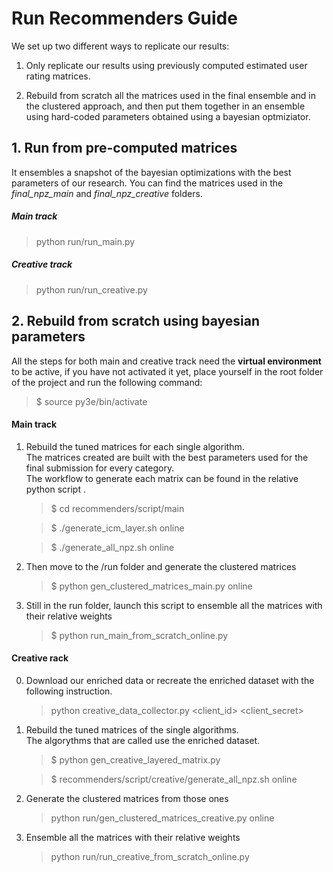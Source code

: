 # Run Recommenders Guide

We set up two different ways to replicate our results:

  1. Only replicate our results using previously computed estimated user rating matrices. 
  
  2. Rebuild from scratch all the matrices used in the final ensemble and in the clustered approach, and then put them together in an ensemble using hard-coded parameters obtained using a bayesian optmiziator.
  
 
## 1. Run from pre-computed matrices
It ensembles a snapshot of the bayesian optimizations with the best parameters of our research.
You can find the matrices used in the *final_npz_main* and *final_npz_creative* folders. 
 
##### Main track
> python run/run_main.py
##### Creative track
> python run/run_creative.py

## 2. Rebuild from scratch using bayesian parameters
All the steps for both main and creative track need the **virtual environment** to be active, if you have not activated it yet,
place yourself in the root folder of the project and run the following command:
> $  source py3e/bin/activate

#### Main track

1. Rebuild the tuned matrices for each single algorithm.<br/>
The matrices created are built with the best parameters used for the final submission for every category. <br/>
The workflow to generate each matrix can be found in the relative python script .
    
    > $ cd recommenders/script/main
    
    > $ ./generate_icm_layer.sh online
    
    > $ ./generate_all_npz.sh online
    
2. Then move to the /run folder and generate the clustered matrices
    
    > $ python gen_clustered_matrices_main.py online
    
3. Still in the run folder, launch this script to ensemble all the matrices with their relative weights

    > $ python run_main_from_scratch_online.py
    

#### Creative rack

0. Download our enriched data or recreate the enriched dataset with the following instruction.

    > python creative_data_collector.py <client_id> <client_secret>

1. Rebuild the tuned matrices of the single algorithms.<br/> The algorythms that are called use the enriched dataset.

    > $ python gen_creative_layered_matrix.py
    
    > $ recommenders/script/creative/generate_all_npz.sh online
     
2. Generate the clustered matrices from those ones

    > python run/gen_clustered_matrices_creative.py online
    
3. Ensemble all the matrices with their relative weights

    > python run/run_creative_from_scratch_online.py   
    
   

